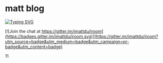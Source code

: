 

# matt blog



[![Typing SVG](https://readme-typing-svg.herokuapp.com?lines=imattdu)](https://git.io/typing-svg)





[![Join the chat at https://gitter.im/imattdu/iroom](https://badges.gitter.im/imattdu/iroom.svg)](https://gitter.im/imattdu/iroom?utm_source=badge&utm_medium=badge&utm_campaign=pr-badge&utm_content=badge)



11
